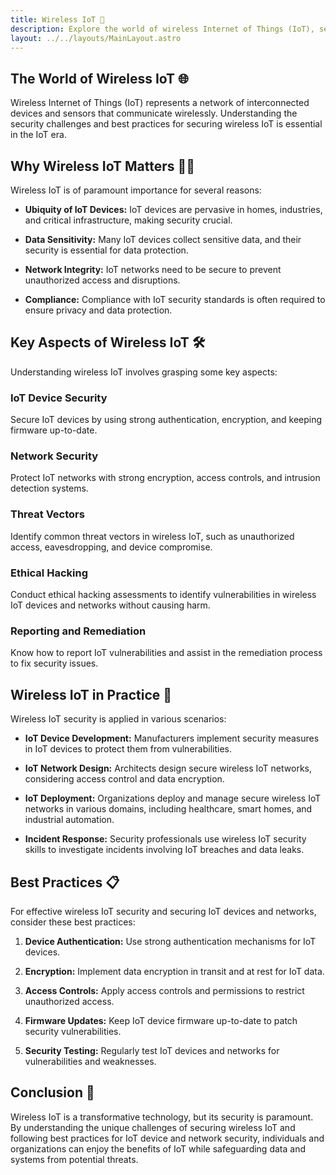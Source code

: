 ```yaml
---
title: Wireless IoT 🔐
description: Explore the world of wireless Internet of Things (IoT), security challenges, and best practices for securing IoT devices and networks.
layout: ../../layouts/MainLayout.astro
---
```


## The World of Wireless IoT 🌐

Wireless Internet of Things (IoT) represents a network of interconnected devices and sensors that communicate wirelessly. Understanding the security challenges and best practices for securing wireless IoT is essential in the IoT era.

## Why Wireless IoT Matters 🕵️‍♂️

Wireless IoT is of paramount importance for several reasons:

- **Ubiquity of IoT Devices:** IoT devices are pervasive in homes, industries, and critical infrastructure, making security crucial.

- **Data Sensitivity:** Many IoT devices collect sensitive data, and their security is essential for data protection.

- **Network Integrity:** IoT networks need to be secure to prevent unauthorized access and disruptions.

- **Compliance:** Compliance with IoT security standards is often required to ensure privacy and data protection.

## Key Aspects of Wireless IoT 🛠

Understanding wireless IoT involves grasping some key aspects:

### IoT Device Security

Secure IoT devices by using strong authentication, encryption, and keeping firmware up-to-date.

### Network Security

Protect IoT networks with strong encryption, access controls, and intrusion detection systems.

### Threat Vectors

Identify common threat vectors in wireless IoT, such as unauthorized access, eavesdropping, and device compromise.

### Ethical Hacking

Conduct ethical hacking assessments to identify vulnerabilities in wireless IoT devices and networks without causing harm.

### Reporting and Remediation

Know how to report IoT vulnerabilities and assist in the remediation process to fix security issues.

## Wireless IoT in Practice 🔐

Wireless IoT security is applied in various scenarios:

- **IoT Device Development:** Manufacturers implement security measures in IoT devices to protect them from vulnerabilities.

- **IoT Network Design:** Architects design secure wireless IoT networks, considering access control and data encryption.

- **IoT Deployment:** Organizations deploy and manage secure wireless IoT networks in various domains, including healthcare, smart homes, and industrial automation.

- **Incident Response:** Security professionals use wireless IoT security skills to investigate incidents involving IoT breaches and data leaks.

## Best Practices 📋

For effective wireless IoT security and securing IoT devices and networks, consider these best practices:

1. **Device Authentication:** Use strong authentication mechanisms for IoT devices.

2. **Encryption:** Implement data encryption in transit and at rest for IoT data.

3. **Access Controls:** Apply access controls and permissions to restrict unauthorized access.

4. **Firmware Updates:** Keep IoT device firmware up-to-date to patch security vulnerabilities.

5. **Security Testing:** Regularly test IoT devices and networks for vulnerabilities and weaknesses.

## Conclusion 🚀

Wireless IoT is a transformative technology, but its security is paramount. By understanding the unique challenges of securing wireless IoT and following best practices for IoT device and network security, individuals and organizations can enjoy the benefits of IoT while safeguarding data and systems from potential threats.
